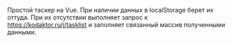 Простой таскер на Vue. При наличии данных в localStorage берет их 
оттуда. При их отсутствии выполняет запрос к 
https://kodaktor.ru/j/tasklist и заполняет связанный массив полученными 
данными.
